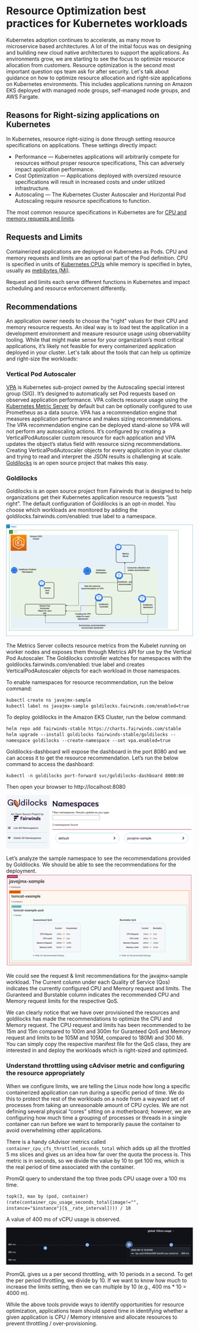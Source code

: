 # Resource Optimization best practices for Kubernetes workloads
Kubernetes adoption continues to accelerate, as many move to microservice based architectures. A lot of the initial focus was on designing and building new cloud native architectures to support the applications. As environments grow, we are starting to see the focus to optimize resource allocation from customers. Resource optimization is the second most important  question ops team ask for after security.
Let's talk about guidance on how to optimize resource allocation and right-size applications on Kubernetes environments. This includes applications running on Amazon EKS deployed with managed node groups, self-managed node groups, and AWS Fargate.

## Reasons for Right-sizing applications on Kubernetes
In Kubernetes, resource right-sizing is done through setting resource specifications on applications. These settings directly impact:

* Performance — Kubernetes applications will arbitrarily compete for resources without proper resource specifications, This can adversely impact application performance.
* Cost Optimization — Applications deployed with oversized resource specifications will result in increased costs and under utilized infrastructure.
* Autoscaling — The Kubernetes Cluster Autoscaler and Horizontal Pod Autoscaling require resource specifications to function.

The most common resource specifications in Kubernetes are for [CPU and memory requests and limits](https://kubernetes.io/docs/concepts/configuration/manage-resources-containers/#requests-and-limits).

## Requests and Limits

Containerized applications are deployed on Kubernetes as Pods. CPU and memory requests and limits are an optional part of the Pod definition. CPU is specified in units of [Kubernetes CPUs](https://kubernetes.io/docs/concepts/configuration/manage-resources-containers/#meaning-of-cpu) while memory is specified in bytes, usually as [mebibytes (Mi)](https://simple.wikipedia.org/wiki/Mebibyte).

Request and limits each serve different functions in Kubernetes and impact scheduling and resource enforcement differently.

## Recommendations
An application owner needs to choose the "right" values  for their CPU and memory resource requests. An ideal way  is to load test the application in a development environment and measure resource usage using observability tooling. While that might make sense for your organization’s most critical applications, it’s likely not feasible for every containerized application deployed in your cluster. Let's talk about the tools that can help us optimize and right-size the workloads:

### Vertical Pod Autoscaler
[VPA](https://github.com/kubernetes/autoscaler/tree/master/vertical-pod-autoscaler) is Kubernetes sub-project owned by the Autoscaling special interest group (SIG). It’s designed to automatically set Pod requests based on observed application performance. VPA collects resource usage using the [Kubernetes Metric Server](https://github.com/kubernetes-sigs/metrics-server) by default but can be optionally configured to use Prometheus as a data source.
VPA has a recommendation engine  that measures application performance and makes sizing recommendations. The VPA recommendation engine can be deployed stand-alone so VPA will not perform any autoscaling actions. It’s configured by creating a VerticalPodAutoscaler custom resource for each application and VPA updates the object’s status field with resource sizing recommendations.
Creating VerticalPodAutoscaler objects for every application in your cluster and trying to read and interpret the JSON results is challenging at scale. [Goldilocks](https://github.com/FairwindsOps/goldilocks) is an open source project that makes this easy.

### Goldilocks
Goldilocks is an open source project from Fairwinds that is designed to help organizations get their Kubernetes application resource requests “just right". The default configuration of Goldilocks is an opt-in model. You choose which workloads are monitored by adding the goldilocks.fairwinds.com/enabled: true label to a namespace.


![Goldilocks-Architecture](../../../../images/goldilocks-architecture.png)

The Metrics Server collects resource metrics from the Kubelet running on worker nodes and exposes them through Metrics API for use by the Vertical Pod Autoscaler. The Goldilocks controller watches for namespaces with the goldilocks.fairwinds.com/enabled: true label and creates VerticalPodAutoscaler objects for each workload in those namespaces.

To enable namespaces for resource recommendation, run the below command:

```
kubectl create ns javajmx-sample
kubectl label ns javajmx-sample goldilocks.fairwinds.com/enabled=true
```

To deploy goldilocks in the Amazon EKS Cluster, run the below command:

```
helm repo add fairwinds-stable https://charts.fairwinds.com/stable
helm upgrade --install goldilocks fairwinds-stable/goldilocks --namespace goldilocks --create-namespace --set vpa.enabled=true
```

Goldilocks-dashboard will expose the dashboard in the port 8080 and we can access it to get the resource recommendation.  Let’s run the below command to access the dashboard:

```
kubectl -n goldilocks port-forward svc/goldilocks-dashboard 8080:80
```
Then open your browser to http://localhost:8080

![Goldilocks-Dashboard](../../../../images/goldilocks-dashboard.png)


Let’s analyze the sample namespace to see the recommendations provided by Goldilocks. We should be able to see the recommendations for the deployment.
![Goldilocks-Recommendation](../../../../images/goldilocks-recommendation.png)

We could see the request & limit recommendations for the javajmx-sample workload. The Current column under each Quality of Service (Qos) indicates the currently configured CPU and Memory request and limits. The Guranteed and Burstable column indicates the recommended CPU and Memory request limits for the respective QoS.

 We can clearly notice that we have over provisioned the resources and goldilocks has made the recommendations to optimize the CPU and Memory request. The CPU request and limits has been recommended to be 15m and 15m compared to 100m and 300m for Guranteed QoS and Memory request and limits to be 105M and 105M, compared to 180Mi and 300 Mi.
You can simply copy the respective manifest file for the QoS class, they are interested in and deploy the workloads which is right-sized and optimized.

### Understand throttling using cAdvisor metric and configuring the resource appropriately
When we configure limits, we are telling the Linux node how long a specific containerized application can run during a specific period of time. We do this to protect the rest of the workloads on a node from a wayward set of processes from taking an unreasonable amount of CPU cycles. We are not defining several physical “cores” sitting on a motherboard; however, we are configuring how much time a grouping of processes or threads in a single container can run before we want to temporarily pause the container to avoid overwhelming other applications.

There is a handy cAdvisor metrics called `container_cpu_cfs_throttled_seconds_total` which adds up all the throttled 5 ms slices and gives us an idea how far over the quota the process is. This metric is in seconds, so we divide the value by 10 to get 100 ms, which is the real period of time associated with the container.

PromQl query to understand the top three pods CPU usage over a 100 ms time.
```
topk(3, max by (pod, container)(rate(container_cpu_usage_seconds_total{image!="", instance="$instance"}[$__rate_interval]))) / 10
```
 A value of 400 ms of vCPU usage is observed.

![Throttled-Period](../../../../images/throttled-period.png)

PromQL gives us a per second throttling, with 10 periods in a second. To get the per period throttling, we divide by 10. If we want to know how much to increase the limits setting, then we can multiple by 10 (e.g., 400 ms * 10 = 4000 m).

While the above tools provide ways to identify opportunities for resource optimization, applications team should spend time in identifying whether a given application is CPU / Memory intensive and allocate resources to prevent throttling / over-provisioning. 

